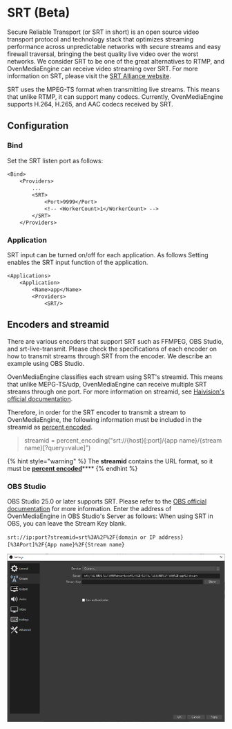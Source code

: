 # SRT (Beta)

Secure Reliable Transport (or SRT in short) is an open source video transport protocol and technology stack that optimizes streaming performance across unpredictable networks with secure streams and easy firewall traversal, bringing the best quality live video over the worst networks. We consider SRT to be one of the great alternatives to RTMP, and OvenMediaEngine can receive video streaming over SRT. For more information on SRT, please visit the [SRT Alliance website](https://www.srtalliance.org).

SRT uses the MPEG-TS format when transmitting live streams. This means that unlike RTMP, it can support many codecs. Currently, OvenMediaEngine supports H.264, H.265, and AAC codecs received by SRT.

## Configuration

### Bind

Set the SRT listen port as follows:

```markup
<Bind>
	<Providers>
		...
		<SRT>
			<Port>9999</Port>
			<!-- <WorkerCount>1</WorkerCount> -->
		</SRT>
	</Providers>
```

### Application

SRT input can be turned on/off for each application. As follows Setting  enables the SRT input function of the application.

```markup
<Applications>
	<Application>
		<Name>app</Name>
		<Providers>
			<SRT/>
```

## Encoders and streamid

There are various encoders that support SRT such as FFMPEG, OBS Studio, and srt-live-transmit. Please check the specifications of each encoder on how to transmit streams through SRT from the encoder. We describe an example using OBS Studio.

OvenMediaEngine classifies each stream using SRT's streamid. This means that unlike MEPG-TS/udp, OvenMediaEngine can receive multiple SRT streams through one port. For more information on streamid, see [Haivision's official documentation](https://github.com/Haivision/srt/blob/master/docs/features/access-control.md).

Therefore, in order for the SRT encoder to transmit a stream to OvenMediaEngine, the following information must be included in the streamid as [percent encoded](https://tools.ietf.org/html/rfc3986#section-2.1).

> streamid = percent\_encoding("srt://{host}\[:port]/{app name}/{stream name}\[?query=value]")

{% hint style="warning" %}
The **streamid** contains the URL format, so it must be [**percent encoded**](https://tools.ietf.org/html/rfc3986#section-2.1)****
{% endhint %}

### OBS Studio

OBS Studio 25.0 or later supports SRT. Please refer to the [OBS official documentation](https://obsproject.com/wiki/Streaming-With-SRT-Protocol) for more information. Enter the address of OvenMediaEngine in OBS Studio's Server as follows: When using SRT in OBS, you can leave the Stream Key blank.

`srt://ip:port?streamid=srt%3A%2F%2F{domain or IP address}[%3APort]%2F{App name}%2F{Stream name}`

![](<../.gitbook/assets/image (38).png>)
